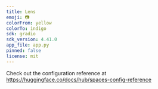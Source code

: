 ```yaml
---
title: Lens
emoji: 📷
colorFrom: yellow
colorTo: indigo
sdk: gradio
sdk_version: 4.41.0
app_file: app.py
pinned: false
license: mit
---
```


Check out the configuration reference at https://huggingface.co/docs/hub/spaces-config-reference
